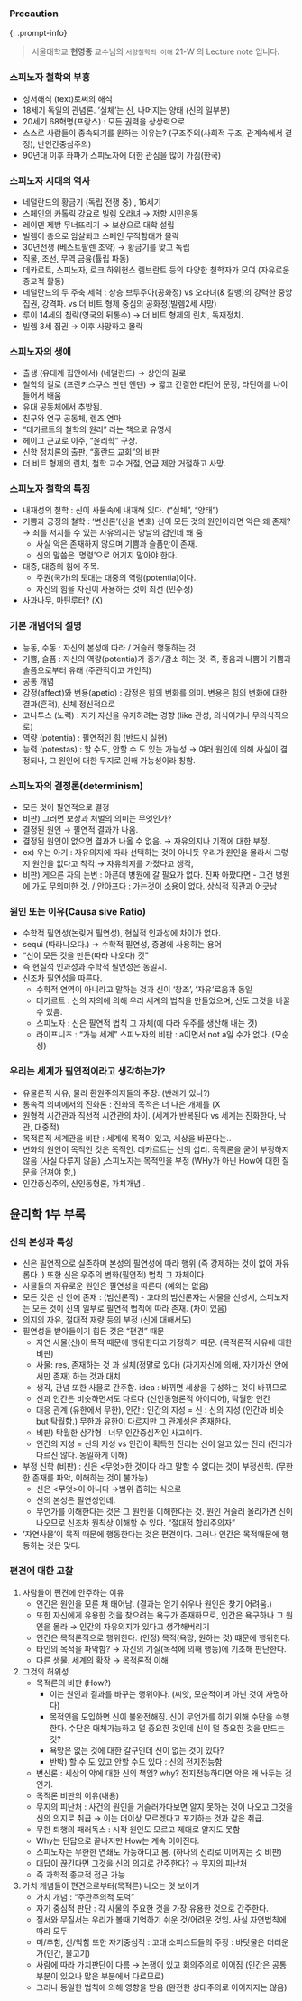 
### Precaution


{: .prompt-info}


> 서울대학교 **현영종** 교수님의 `서양철학의 이해` 21-W 의 Lecture note 입니다. 


### 스피노자 철학의 부흥

- 성서해석 (text)로써의 해석
- 18세기 독일의 관념론. ’실체’는 신, 나머지는 양태 (신의 일부분)
- 20세기 68혁명(프랑스) : 모든 권력을 상상력으로
- 스스로 사람들이 종속되기를 원하는 이유는? (구조주의(사회적 구조, 관계속에서 결정), 반인간중심주의)
- 90년대 이후 좌파가 스피노자에 대한 관심을 많이 가짐(한국)

### 스피노자 시대의 역사

- 네덜란드의 황금기 (독립 전쟁 중) , 16세기
- 스페인의 카톨릭 강요로 빌렘 오라녀 → 저항 시민운동
- 레이덴 제방 무너뜨리기 → 보상으로 대학 설립
- 빌렘이 총으로 암살되고 스페인 무적함대가 몰락
- 30년전쟁 (베스트팔렌 조약) → 황금기를 맞고 독립
- 직물, 조선, 무역 금융(튤립 파동)
- 데카르트, 스피노자, 로크 하위헌스 렘브란트 등의 다양한 철학자가 모여 (자유로운 종교적 활동)
- 네덜란드의 두 주축 세력 : 상층 브루주아(공화정) vs 오라녀(& 칼뱅)의 강력한 중앙집권, 강격파. vs 더 비트 형제 중심의 공화정(빌렘2세 사망)
- 루이 14세의 침략(영국의 뒤통수) → 더 비트 형제의 린치, 독재정치.
- 빌렘 3세 집권 → 이후 사망하고 몰락

### 스피노자의 생애

- 출생 (유대계 집안에서) (네덜란드) → 상인의 길로
- 철학의 길로 (프란키스쿠스 판덴 엔덴) → 짧고 간결한 라틴어 문장, 라틴어를 나이들어서 배움
- 유대 공동체에서 추방됨.
- 친구와 연구 공동체, 렌즈 연마
- “데카르트의 철학의 원리” 라는 책으로 유명세
- 헤이그 근교로 이주, “윤리학” 구상.
- 신학 정치론의 출판, “홀란드 교회”의 비판
- 더 비트 형제의 린치, 철학 교수 거절, 연금 제안 거절하고 사망.

### 스피노자 철학의 특징

- 내재성의 철학 : 신이 사물속에 내재해 있다. (“실체”, “양태”)
- 기쁨과 긍정의 철학 : ‘변신론’(신을 변호) 신이 모든 것의 원인이라면 악은 왜 존재? → 죄를 저지를 수 있는 자유의지는 양날의 검인데 왜 줌
	- 사실 악은 존재하지 않으며 기쁨과 슬픔만이 존재.
	- 신의 말씀은 ’명령’으로 어기지 말아야 한다.
- 대중, 대중의 힘에 주목.
	- 주권(국가)의 토대는 대중의 역량(potentia)이다.
	- 자신의 힘을 자신이 사용하는 것이 최선 (민주정)
- 사과나무, 마틴루터? (X)

### 기본 개념어의 설명

- 능동, 수동 : 자신의 본성에 따라 / 거슬러 행동하는 것
- 기쁨, 슬픔 : 자신의 역량(potentia)가 증가/감소 하는 것. 즉, 좋음과 나쁨이 기쁨과 슬픔으로부터 유래 (주관적이고 개인적)
- 공통 개념
- 감정(affect)와 변용(apetio) : 감정은 힘의 변화를 의미. 변용은 힘의 변화에 대한 결과(흔적), 신체 정신적으로
- 코나투스 (노력) : 자기 자신을 유지하려는 경향 (like 관성, 의식이거나 무의식적으로)
- 역량 (potentia) : 필연적인 힘 (반드시 실현)
- 능력 (potestas) : 할 수도, 안할 수 도 있는 가능성 → 여러 원인에 의해 사실이 결정되나, 그 원인에 대한 무지로 인해 가능성이라 칭함.

### 스피노자의 결정론(determinism)

- 모든 것이 필연적으로 결정
- 비판) 그러면 보상과 처벌의 의미는 무엇인가?
- 결정된 원인 → 필연적 결과가 나옴.
- 결정된 원인이 없으면 결과가 나올 수 없음. → 자유의지나 기적에 대한 부정.
- ex) 우는 아기 : 자유의지에 따라 선택하는 것이 아니듯 우리가 원인을 몰라서 그렇지 원인을 없다고 착각.→ 자유의지를 가졌다고 생각,
- 비판) 게으른 자의 논변 : 아픈데 병원에 갈 필요가 없다. 진짜 아팠다면 - 그건 병원에 가도 무의미한 것. / 안아프다 : 가는것이 소용이 없다. 상식적 직관과 어긋남

### 원인 또는 이유(Causa sive Ratio)

- 수학적 필연성(논맂거 필연성), 현실적 인과성에 차이가 없다.
- sequi (따라나오다.) → 수학적 필연성, 증명에 사용하는 용어
- “신이 모든 것을 만든(따라 나오다) 것”
- 즉 현실석 인과성과 수학적 필연성은 동일시.
- 신조차 필연성을 따른다.
	- 수학적 연역이 아니라고 말하는 것과 신이 ‘창조’, ’자유’로움과 동일
	- 데카르트 : 신의 자의에 의해 우리 세계의 법칙을 만들었으며, 신도 그것을 바꿀 수 있음.
	- 스피노자 : 신은 필연적 법칙 그 자체(에 따라 우주를 생산해 내는 것)
	- 라이프니츠 : “가능 세계” 스피노자의 비판 : a이면서 not a일 수가 없다. (모순성)

### 우리는 세계가 필연적이라고 생각하는가?

- 유물론적 사유, 물리 환원주의자들의 주장. (반례가 있나?)
- 통속적 의미에서의 진화론 : 진화의 목적은 더 나은 개체를 (X
- 원형적 시간관과 직선적 시간관의 차이. (세계가 반복된다 vs 세계는 진화한다, 낙관, 대중적)
- 목적론적 세계관을 비판 : 세계에 목적이 있고, 세상을 바꾼다는..
- 변화의 원인이 목적인 것은 목적인. 데카르트는 신의 섭리. 목적론을 굳이 부정하지 않음 (사실 다루지 않음) ,스피노자는 목적인을 부정 (WHy가 아닌 How에 대한 질문을 던져야 함,)
- 인간중심주의, 신인동형론, 가치개념..

## 윤리학 1부 부록


### 신의 본성과 특성

- 신은 필연적으로 실존하며 본성의 필연성에 따라 행위 (즉 강제하는 것이 없어 자유롭다. ) 또한 신은 우주의 변화(필연적) 법칙 그 자체이다.
- 사물들의 자유로운 원인은 필연성을 따른다 (예외는 없음)
- 모든 것은 신 안에 존재 : (범신론적) - 고대의 범신론자는 사물을 신성시, 스피노자는 모든 것이 신의 일부로 필연적 법칙에 따라 존재. (차이 있음)
- 의지의 자유, 절대적 재량 등의 부정 (신에 대해서도)
- 필연성을 받아들이기 힘든 것은 “편견” 때문
	- 자연 사물(신)이 목적 때문에 행위한다고 가정하기 때문. (목적론적 사유에 대한 비판)
	- 사물: res, 존재하는 것 과 실체(정말로 있다) (자기자신에 의해, 자기자신 안에서만 존재) 하는 것과 대치
	- 생각, 관념 또한 사물로 간주함. idea : 바뀌면 세상을 구성하는 것이 바뀌므로
	- 신과 인간은 비슷하면서도 다르다 (신인동형론적 아이디어), 탁월한 인간
	- 대응 관계 (유한에서 무한), 인간 : 인간의 지성 = 신 : 신의 지성 (인간과 비슷 but 탁월함.) 무한과 유한이 다르지만 그 관계성은 존재한다.
	- 비판) 탁월한 삼각형 : 너무 인간중심적인 사고이다.
	- 인간의 지성 = 신의 지성 vs 인간이 획득한 진리는 신이 알고 있는 진리 (진리가 다르진 않다. 동일하게 이해)
- 부정 신학 (비판) : 신은 <무엇>한 것이다 라고 말할 수 없다는 것이 부정신학. (무한한 존재를 파악, 이해하는 것이 불가능)
	- 신은 <무엇>이 아니다 →범위 좁히는 식으로
	- 신의 본성은 필연성인데.
	- 무언가를 이해한다는 것은 그 원인을 이해한다는 것. 원인 거슬러 올라가면 신이 나오므로 신조차 원칙상 이해할 수 있다. “절대적 합리주의자”
- ’자연사물’이 목적 때문에 행동한다는 것은 편견이다. 그러나 인간은 목적때문에 행동하는 것은 맞다.

### 편견에 대한 고찰

1. 사람들이 편견에 안주하는 이유
	- 인간은 원인을 모른 채 태어남. (결과는 얻기 쉬우나 원인은 찾기 어려움.)
	- 또한 자신에게 유용한 것을 찾으려는 욕구가 존재하므로, 인간은 욕구하나 그 원인을 몰라 → 인간의 자유의지가 있다고 생각해버리기
	- 인간은 목적론적으로 행위한다. (인정) 목적(욕망, 원하는 것) 떄문에 행위한다.
	- 타인의 목적을 파악함? → 자신의 기질(목적에 의해 행동)에 기초해 판단한다.
	- 다른 생물. 세계의 확장 → 목적론적 이해
2. 그것의 허위성
	- 목적론의 비판 (How?)
		- 이는 원인과 결과를 바꾸는 행위이다. (씨앗, 모순적이며 아닌 것이 자명하다)
		- 목적인을 도입하면 신이 불완전해짐. 신이 무언가를 하기 위해 수단을 수행한다. 수단은 대체가능하고 덜 중요한 것인데 신이 덜 중요한 것을 만드는 것?
		- 욕망은 없는 것에 대한 갈구인데 신이 없는 것이 있다?
		- 반박) 할 수 도 있고 안할 수도 있다 : 신의 전지전능함
	- 변신론 : 세상의 악에 대한 신의 책임? why? 전지전능하다면 악은 왜 놔두는 것인가.
	- 목적론 비판의 이유(내용)
	- 무지의 피난처 : 사건의 원인을 거슬러가다보면 알지 못하는 것이 나오고 그것을 신의 의지로 취급 → 이는 더이상 모르겠다고 포기하는 것과 같은 취급.
	- 무한 퇴행의 패러독스 : 시작 원인도 모르고 제대로 알지도 못함
	- Why는 단답으로 끝나지만 How는 계속 이어진다.
	- 스피노자는 무한한 연쇄도 가능하다고 봄. (하나의 진리로 이어지는 것 비판)
	- 대답이 끊긴다면 그것을 신의 의지로 간주한다? → 무지의 피난처
	- 즉 과학적 종교적 접근 가능
3. 가치 개념들이 편견으로부터(목적론) 나오는 것 보이기
	- 가치 개념 : “주관주의적 도덕”
	- 자기 중심적 판단 : 각 사물의 주요한 것을 가장 유용한 것으로 간주한다.
	- 질서와 무질서는 우리가 볼때 기억하기 쉬운 것/어려운 것임. 사실 자연법칙에 따라 모두
	- 미/추함, 선/악함 또한 자기중심적 : 고대 소피스트들의 주장 : 바닷물은 더러운가(인간, 물고기)
	- 사람에 따라 가치판단이 다름 → 논쟁이 있고 회의주의로 이어짐 (인간은 공통부분이 있으나 많은 부분에서 다르므로)
	- 그러나 동일한 법칙에 의해 영향을 받음 (완전한 상대주의로 이어지지는 않음)
<script>
  window.MathJax = {
    tex: {
      macros: {
        R: "\\\\mathbb{R}",
        N: "\\\\mathbb{N}",
        Z: "\\\\mathbb{Z}",
        Q: "\\\\mathbb{Q}",
        C: "\\\\mathbb{C}",
        proj: "\\\\operatorname{proj}",
        rank: "\\\\operatorname{rank}",
        im: "\\\\operatorname{im}",
        dom: "\\\\operatorname{dom}",
        codom: "\\\\operatorname{codom}",
        argmax: "\\\\operatorname*{arg\\,max}",
        argmin: "\\\\operatorname*{arg\\,min}",
        "\\{": "\\\\lbrace",
        "\\}": "\\\\rbrace",
        sub: "\\\\subset",
        sup: "\\\\supset",
        sube: "\\\\subseteq",
        supe: "\\\\supseteq"
      },
      tags: "ams",
      strict: false, 
      inlineMath: [["$", "$"], ["\\\\(", "\\\\)"]],
      displayMath: [["$$", "$$"], ["\\\\[", "\\\\]"]]
    },
    options: {
      skipHtmlTags: ["script", "noscript", "style", "textarea", "pre"]
    }
  };
</script>
<script async src="https://cdn.jsdelivr.net/npm/mathjax@3/es5/tex-mml-chtml.js"></script>
